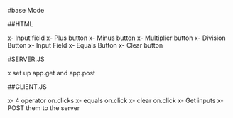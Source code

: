 #base Mode

##HTML

 x- Input field
 x- Plus button
 x- Minus button
 x- Multiplier button
 x- Division Button
 x- Input Field
 x- Equals Button
 x- Clear button

#SERVER.JS 

x set up app.get and app.post

##CLIENT.JS

x- 4 operator on.clicks
x- equals on.click
x- clear on.click
x- Get inputs 
x- POST them to the server

